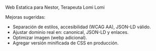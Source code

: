 Web Estatica para Nestor, Terapeuta Lomi Lomi

Mejoras sugeridas:
- Separación de estilos, accesibilidad (WCAG AA), JSON-LD válido.
- Ajustar dominio real en: canonical, JSON-LD y enlaces.
- Optimizar imagen (webp adicional).
- Agregar versión minificada de CSS en producción.
